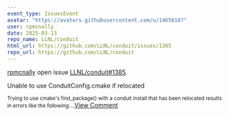 ```yaml
---
event_type: IssuesEvent
avatar: "https://avatars.githubusercontent.com/u/1465618?"
user: rpmcnally
date: 2025-03-13
repo_name: LLNL/conduit
html_url: https://github.com/LLNL/conduit/issues/1385
repo_url: https://github.com/LLNL/conduit
---
```


<a href='https://github.com/rpmcnally' target='_blank'>rpmcnally</a> open issue <a href='https://github.com/LLNL/conduit/issues/1385' target='_blank'>LLNL/conduit#1385</a>.

<p>Unable to use ConduitConfig.cmake if relocated</p><small>Trying to use cmake's find_package() with a conduit install that has been relocated results in errors like the following:...</small><a href='https://github.com/LLNL/conduit/issues/1385' target='_blank'>View Comment</a>